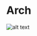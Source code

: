 
# Arch
![alt text](https://raw.githubusercontent.com/d1namo/Arch/blob/master/Archlinux-herbstluftwm.png)
